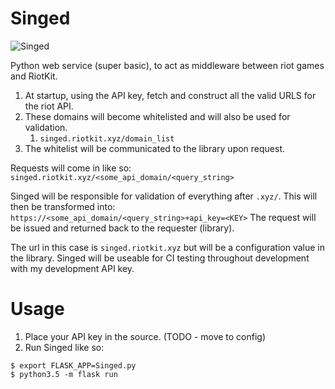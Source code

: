 # Singed

![Singed](https://ddragon.leagueoflegends.com/cdn/6.22.1/img/champion/Singed.png)

Python web service (super basic), to act as middleware between riot games and RiotKit. 

1. At startup, using the API key, fetch and construct all the valid URLS for the riot API.
2. These domains will become whitelisted and will also be used for validation.
	1. `singed.riotkit.xyz/domain_list`
3. The whitelist will be communicated to the library upon request.

Requests will come in like so:
`singed.riotkit.xyz/<some_api_domain/<query_string>`

Singed will be responsible for validation of everything after `.xyz/`.
This will then be transformed into:
`https://<some_api_domain/<query_string>+api_key=<KEY>`
The request will be issued and returned back to the requester (library).

The url in this case is `singed.riotkit.xyz` but will be a configuration value in the library. Singed will be useable for CI testing throughout development with my development API key.

# Usage
1. Place your API key in the source. (TODO - move to config)
2. Run Singed like so:

```
$ export FLASK_APP=Singed.py
$ python3.5 -m flask run
```